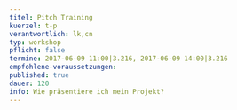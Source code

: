 ```yaml
---
titel: Pitch Training
kuerzel: t-p
verantwortlich: lk,cn
typ: workshop
pflicht: false
termine: 2017-06-09 11:00|3.216, 2017-06-09 14:00|3.216
empfohlene-voraussetzungen: 
published: true
dauer: 120
info: Wie präsentiere ich mein Projekt?
---
```


